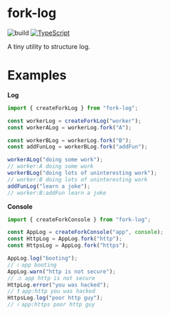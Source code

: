 # fork-log

![build](https://github.com/ndthanhdev/fork-log/workflows/build/badge.svg)
[![TypeScript](https://img.shields.io/badge/%3C%2F%3E-TypeScript-%230074c1.svg)](http://www.typescriptlang.org/)

A tiny utility to structure log.

# Examples

**Log**

```javascript
import { createForkLog } from "fork-log";

const workerLog = createForkLog("worker");
const workerALog = workerLog.fork("A");

const workerBLog = workerLog.fork("B");
const addFunLog = workerBLog.fork("addFun");

workerALog("doing some work");
// worker:A doing some work
workerBLog("doing lots of uninteresting work");
// worker:B doing lots of uninteresting work
addFunLog("learn a joke");
// worker:B:addFun learn a joke
```

**Console**

```javascript
import { createForkConsole } from "fork-log";

const AppLog = createForkConsole("app", console);
const HttpLog = AppLog.fork("http");
const HttpsLog = AppLog.fork("https");

AppLog.log("booting");
// ℹ app booting
AppLog.warn("http is not secure");
// ⚠ app http is not secure
HttpLog.error("you was hacked");
// ❗ app:http you was hacked
HttpsLog.log("poor http guy");
// ℹ app:https poor http guy
```
